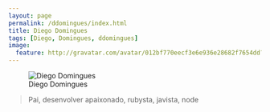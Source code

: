 ```yaml
---
layout: page
permalink: /ddomingues/index.html
title: Diego Domingues
tags: [Diego, Domingues, ddomingues]
image:
  feature: http://gravatar.com/avatar/012bf770eecf3e6e936e28682f7654dd?s=360
---
```

<figure>
  <img src="http://gravatar.com/avatar/012bf770eecf3e6e936e28682f7654dd?s=360" alt="Diego Domingues">
  <figcaption>Diego Domingues</figcaption>
</figure>

>Pai, desenvolver apaixonado, rubysta, javista, node
